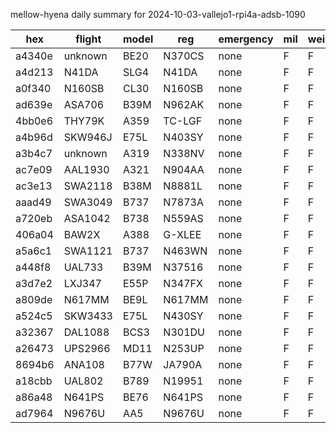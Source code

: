 mellow-hyena daily summary for 2024-10-03-vallejo1-rpi4a-adsb-1090

|hex|flight|model|reg|emergency|mil|weirdo|
|--|--|--|--|--|--|--|
|a4340e|unknown|BE20|N370CS|none|F|F|
|a4d213|N41DA|SLG4|N41DA|none|F|F|
|a0f340|N160SB|CL30|N160SB|none|F|F|
|ad639e|ASA706|B39M|N962AK|none|F|F|
|4bb0e6|THY79K|A359|TC-LGF|none|F|F|
|a4b96d|SKW946J|E75L|N403SY|none|F|F|
|a3b4c7|unknown|A319|N338NV|none|F|F|
|ac7e09|AAL1930|A321|N904AA|none|F|F|
|ac3e13|SWA2118|B38M|N8881L|none|F|F|
|aaad49|SWA3049|B737|N7873A|none|F|F|
|a720eb|ASA1042|B738|N559AS|none|F|F|
|406a04|BAW2X|A388|G-XLEE|none|F|F|
|a5a6c1|SWA1121|B737|N463WN|none|F|F|
|a448f8|UAL733|B39M|N37516|none|F|F|
|a3d7e2|LXJ347|E55P|N347FX|none|F|F|
|a809de|N617MM|BE9L|N617MM|none|F|F|
|a524c5|SKW3433|E75L|N430SY|none|F|F|
|a32367|DAL1088|BCS3|N301DU|none|F|F|
|a26473|UPS2966|MD11|N253UP|none|F|F|
|8694b6|ANA108|B77W|JA790A|none|F|F|
|a18cbb|UAL802|B789|N19951|none|F|F|
|a86a48|N641PS|BE76|N641PS|none|F|F|
|ad7964|N9676U|AA5|N9676U|none|F|F|
